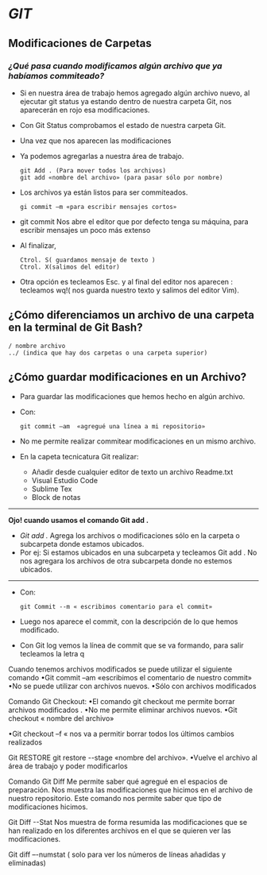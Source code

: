 # ***GIT***
## **Modificaciones de Carpetas**
### *¿Qué pasa cuando modificamos algún archivo que ya habíamos commiteado?*
- Si en nuestra área de trabajo hemos agregado algún archivo nuevo, al ejecutar git status ya estando dentro de nuestra carpeta Git, nos aparecerán en rojo esa modificaciones.
- Con Git Status comprobamos el estado de nuestra carpeta Git.
- Una vez que nos aparecen las modificaciones
- Ya podemos agregarlas a nuestra área de trabajo.
  
      git Add . (Para mover todos los archivos)
      git add «nombre del archivo» (para pasar sólo por nombre)

- Los archivos ya están listos para ser commiteados.
  
      gi commit –m «para escribir mensajes cortos»

- git commit  Nos abre el editor que por defecto tenga su máquina, para escribir mensajes un poco más extenso
- Al finalizar, 

      Ctrol. S( guardamos mensaje de texto )
      Ctrol. X(salimos del editor)

- Otra opción es tecleamos Esc. y al final del editor nos aparecen : tecleamos wq!( nos guarda nuestro texto y salimos del editor Vim).

## **¿Cómo diferenciamos un archivo de una carpeta en la terminal de Git Bash?**
    / nombre archivo
    ../ (indica que hay dos carpetas o una carpeta superior)

## **¿Cómo guardar modificaciones en un Archivo?**
- Para guardar las modificaciones que hemos hecho en algún archivo.
- Con:

      git commit –am  «agregué una línea a mi repositorio»

- No me permite realizar commitear modificaciones en un mismo archivo.
- En la capeta tecnicatura Git realizar:
    - Añadir desde cualquier editor de texto un archivo Readme.txt
    - Visual Estudio Code
    - Sublime Tex
    - Block de notas

-----

**Ojo! cuando usamos el comando Git add .**
- *Git add .* Agrega los archivos o modificaciones sólo  en la carpeta o subcarpeta  donde estamos ubicados.
- Por ej: Si estamos ubicados en una subcarpeta y tecleamos Git add . No nos  agregara los archivos de otra subcarpeta donde no  estemos ubicados.

-----

- Con:

      git Commit --m « escribimos comentario para el commit»

- Luego nos aparece el commit, con la descripción de lo que hemos modificado.
- Con Git log  vemos la línea de commit que se va formando, para salir tecleamos la letra q








Cuando tenemos archivos modificados se puede utilizar el siguiente comando
•Git commit –am «escribimos el comentario de nuestro commit»
•No se puede utilizar con archivos nuevos.
•Sólo con archivos modificados


Comando Git Checkout:
•El comando  git checkout me permite borrar archivos modificados .
•No me permite eliminar archivos nuevos.
•Git checkout « nombre del archivo»


•Git checkout –f « nos va a permitir borrar todos los últimos cambios realizados


Git RESTORE
git restore  --stage «nombre del archivo».
•Vuelve el archivo al área de trabajo y poder modificarlos


Comando  Git Diff
Me permite saber qué agregué en el espacios de preparación.
Nos muestra las modificaciones que hicimos en el archivo de nuestro repositorio.
Este comando nos permite saber que tipo de modificaciones hicimos.


Git Diff --Stat
Nos muestra de forma resumida las modificaciones que se han realizado en  los diferentes archivos en el que se quieren ver las modificaciones.


Git diff –-numstat ( solo para ver los números de líneas añadidas y eliminadas)



